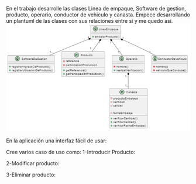 En el trabajo desarrolle las clases  Linea de empaque, Software de gestion, producto, operario, conductor de vehiculo y canasta.
Empece desarrollando un plantuml de las clases con sus relaciones entre si y me quedo asi.
![image](https://github.com/ReidelCruz/EmpresaPlanificadora/blob/main/Imagenes/uml.png)


En la aplicación una interfaz fácil de usar:


Cree varios caso de uso como:
1-Introducir Producto:

2-Modificar producto:

3-Eliminar producto:


